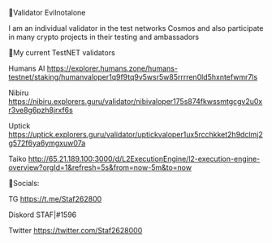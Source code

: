 
🔸Validator Evilnotalone

I am an individual validator in the test networks Cosmos and also participate in many crypto projects in their testing and ambassadors



🔸My current TestNET validators


Humans AI  https://explorer.humans.zone/humans-testnet/staking/humanvaloper1q9f9tq9v5wsr5w85rrrren0ld5hxntefwmr7ls

Nibiru https://nibiru.explorers.guru/validator/nibivaloper175s874fkwssmtgcgv2u0xr3ve8g6pzh8jrxf6s

Uptick https://uptick.explorers.guru/validator/uptickvaloper1ux5rcchkket2h9dclmj2g572f6ya6ymgxuw07a

Taiko http://65.21.189.100:3000/d/L2ExecutionEngine/l2-execution-engine-overview?orgId=1&refresh=5s&from=now-5m&to=now




🔸Socials:  

TG  https://t.me/Staf262800 

Diskord  STAF|#1596

Twitter https://twitter.com/Staf2628000

